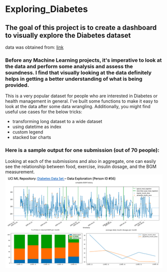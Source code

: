 # Exploring_Diabetes
## The goal of this project is to create a dashboard to visually explore the Diabetes dataset
data was obtained from: [link](https://archive.ics.uci.edu/ml/datasets/diabetes)

### Before any Machine Learning projects, it's imperative to look at the data and perform some analysis and assess the soundness. I find that visually looking at the data definitely helps in getting a better understanding of what is being provided. 

This is a very popular dataset for people who are interested in Diabetes or health management in general. I've built some functions to make it easy to look at the data after some data wrangling. Additionally, you might find useful use cases for the below tricks: 
- transforming long dataset to a wide dataset
- using datetime as index
- custom legend
- stacked bar charts

### Here is a sample output for one submission (out of 70 people): 
Looking at each of the submissions and also in aggregate, one can easily see the relationship between food, exercise, insulin dosage, and the BGM measurement. 
![Image](image.png)
